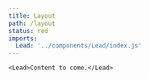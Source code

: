 ```yaml
---
title: Layout
path: /layout
status: red
imports:
  Lead: '../components/Lead/index.js'
---
```


```render html
<Lead>Content to come.</Lead>
```
